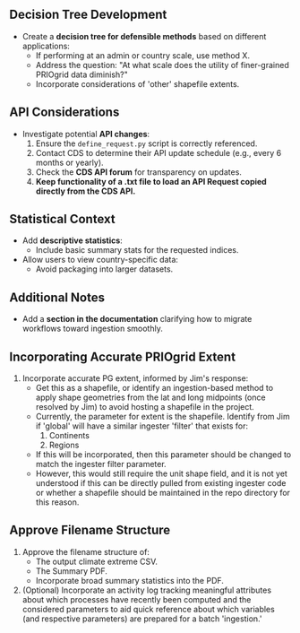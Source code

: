## Decision Tree Development
- Create a **decision tree for defensible methods** based on different applications:
    - If performing at an admin or country scale, use method X.
    - Address the question: "At what scale does the utility of finer-grained PRIOgrid data diminish?"
    - Incorporate considerations of 'other' shapefile extents.

## API Considerations
- Investigate potential **API changes**:
    1. Ensure the `define_request.py` script is correctly referenced.
    2. Contact CDS to determine their API update schedule (e.g., every 6 months or yearly).
    3. Check the **CDS API forum** for transparency on updates.
    4. **Keep functionality of a .txt file to load an API Request copied directly from the CDS API.**

## Statistical Context
- Add **descriptive statistics**:
    - Include basic summary stats for the requested indices.
- Allow users to view country-specific data:
    - Avoid packaging into larger datasets.

## Additional Notes
- Add a **section in the documentation** clarifying how to migrate workflows toward ingestion smoothly.

## Incorporating Accurate PRIOgrid Extent
1. Incorporate accurate PG extent, informed by Jim's response:
    - Get this as a shapefile, or identify an ingestion-based method to apply shape geometries from the lat and long midpoints (once resolved by Jim) to avoid hosting a shapefile in the project.
    - Currently, the parameter for extent is the shapefile. Identify from Jim if 'global' will have a similar ingester 'filter' that exists for:
        1. Continents
        2. Regions
    - If this will be incorporated, then this parameter should be changed to match the ingester filter parameter.
    - However, this would still require the unit shape field, and it is not yet understood if this can be directly pulled from existing ingester code or whether a shapefile should be maintained in the repo directory for this reason.

## Approve Filename Structure 
1. Approve the filename structure of:
    - The output climate extreme CSV.
    - The Summary PDF.
    - Incorporate broad summary statistics into the PDF.
2. (Optional) Incorporate an activity log tracking meaningful attributes about which processes have recently been computed and the considered parameters to aid quick reference about which variables (and respective parameters) are prepared for a batch 'ingestion.'
